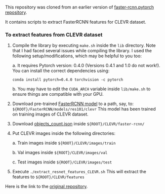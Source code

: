 This repository was cloned from an earlier version of [faster-rcnn.pytorch repository](https://github.com/jwyang/faster-rcnn.pytorch). 

It contains scripts to extract FasterRCNN features for CLEVR dataset.


### To extract features from CLEVR dataset
1. Compile the library by executing ```make.sh``` inside the ```lib``` directory. Note that I had faced several issues while compiling the library. I used the following setup/modifications, which may be helpful to you too:

    a. It requires Pytorch version: 0.4.0 (Versions 0.4.1 and 1.0 do not work!). You can install the correct dependencies using:
   
   ```conda install pytorch=0.4.0 torchvision -c pytorch```
    
    b. You may have to edit the ```CUDA_ARCH``` variable inside ```lib/make.sh``` to ensure things are compatible with your GPU.

2. Download pre-trained [FasterRCNN model](https://drive.google.com/file/d/1duANFkDhANB0IV3gFonSKG6BiMLPQoWX/view?usp=sharing) to a path, say, to: ```${ROOT}/FasterRCNN/models/res101/clevr```
This model has been trained on training images of CLEVR dataset.

3. Download [objects_count.json](https://raw.githubusercontent.com/erobic/faster_rcnn_1_11_34999/master/objects_count.json) inside ```${ROOT}/CLEVR/faster-rcnn/```

3. Put CLEVR images inside the following directories:

    a. Train images inside ```${ROOT}/CLEVR/images/train```

    b. Val images inside ```${ROOT}/CLEVR/images/val``` 

    c. Test images inside ```${ROOT}/CLEVR/images/test```

4. Execute ```./extract_resnet_features_CLEVR.sh```
This will extract the features to ```${ROOT}/CLEVR/features```

Here is the link to the [original repository](https://github.com/jwyang/faster-rcnn.pytorch).
